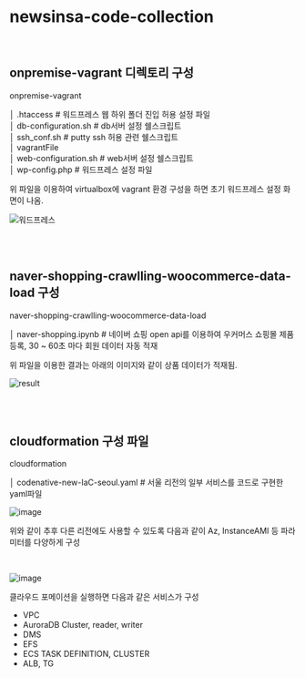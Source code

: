 # newsinsa-code-collection

<br>

## onpremise-vagrant 디렉토리 구성

onpremise-vagrant<br>

│  .htaccess # 워드프레스 웹 하위 폴더 진입 허용 설정 파일  <br>
│  db-configuration.sh # db서버 설정 쉘스크립트<br>
│  ssh_conf.sh # putty ssh 허용 관련 쉘스크립트<br>
│  vagrantFile<br>
│  web-configuration.sh # web서버 설정 쉘스크립트<br>
│  wp-config.php # 워드프레스 설정 파일<br>

위 파일을 이용하여 virtualbox에 vagrant 환경 구성을 하면 초기 워드프레스 설정 화면이 나옴.

![워드프레스](https://github.com/nouu94/newsinsa-code-collection/assets/71218142/b01586d6-5b58-43cd-83c1-61f69ea3c1e1)

<br>

<br>

## naver-shopping-crawlling-woocommerce-data-load 구성

naver-shopping-crawlling-woocommerce-data-load

│  naver-shopping.ipynb # 네이버 쇼핑 open api를 이용하여 우커머스 쇼핑몰 제품 등록, 30 ~ 60초 마다 회원 데이터 자동 적재

위 파일을 이용한 결과는 아래의 이미지와 같이 상품 데이터가 적재됨.

![result](https://github.com/nouu94/newsinsa-code-collection/assets/71218142/aeb9f0dd-12db-4657-835b-58761aff41a1)

<br>

<br>

## cloudformation 구성 파일

cloudformation

│  codenative-new-IaC-seoul.yaml # 서울 리전의 일부 서비스를 코드로 구현한 yaml파일<br>

![image](https://github.com/nouu94/newsinsa-code-collection/assets/71218142/75e6649f-6987-44ae-9549-9b0d3d18397d)

위와 같이 추후 다른 리전에도 사용할 수 있도록 다음과 같이 Az, InstanceAMI 등 파라미터를 다양하게 구성

<br>

![image](https://github.com/nouu94/newsinsa-code-collection/assets/71218142/4d345cf2-4e86-4114-9d3a-69769e0a1ca6)



클라우드 포메이션을 실행하면 다음과 같은 서비스가 구성

-  VPC
- AuroraDB Cluster, reader, writer
- DMS
- EFS
- ECS TASK DEFINITION, CLUSTER
- ALB, TG
